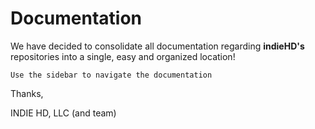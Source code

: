 # Documentation

We have decided to consolidate all documentation regarding **indieHD's** repositories into a single, easy and organized 
location!

`Use the sidebar to navigate the documentation`

Thanks,

INDIE HD, LLC (and team)
